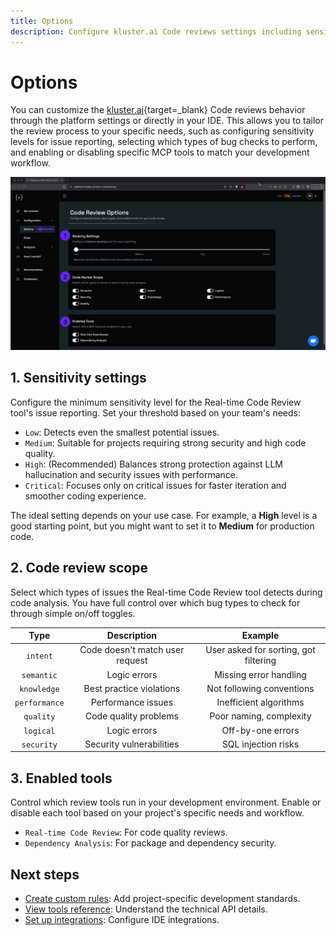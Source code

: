 ```yaml
---
title: Options
description: Configure kluster.ai Code reviews settings including sensitivity levels, bug types, and enabled tools for AI-generated code reviews.
---
```


# Options

You can customize the [kluster.ai](https://www.kluster.ai/){target=_blank} Code reviews behavior through the platform settings or directly in your IDE. This allows you to tailor the review process to your specific needs, such as configuring sensitivity levels for issue reporting, selecting which types of bug checks to perform, and enabling or disabling specific MCP tools to match your development workflow.

![Code Review Options interface showing three numbered sections: Sensitivity Settings, Code Review Scope, and Enabled Tools](/images/code-reviews/code/configuration/configuration-1.webp)

## 1. Sensitivity settings

Configure the minimum sensitivity level for the Real-time Code Review tool's issue reporting. Set your threshold based on your team's needs:

- `Low`: Detects even the smallest potential issues.
- `Medium`: Suitable for projects requiring strong security and high code quality.
- `High`: (Recommended) Balances strong protection against LLM hallucination and security issues with performance.
- `Critical`: Focuses only on critical issues for faster iteration and smoother coding experience.

The ideal setting depends on your use case. For example, a **High** level is a good starting point, but you might want to set it to **Medium** for production code.

## 2. Code review scope

Select which types of issues the Real-time Code Review tool detects during code analysis. You have full control over which bug types to check for through simple on/off toggles.

|     Type      |           Description           |                Example                |
|:-------------:|:-------------------------------:|:-------------------------------------:|
|   `intent`    | Code doesn't match user request | User asked for sorting, got filtering |
|  `semantic`   |          Logic errors           |        Missing error handling         |
|  `knowledge`  |    Best practice violations     |       Not following conventions       |
| `performance` |       Performance issues        |        Inefficient algorithms         |
|   `quality`   |      Code quality problems      |        Poor naming, complexity        |
|   `logical`   |          Logic errors           |           Off-by-one errors           |
|  `security`   |    Security vulnerabilities     |          SQL injection risks          |

## 3. Enabled tools

Control which review tools run in your development environment. Enable or disable each tool based on your project's specific needs and workflow.

- `Real-time Code Review`: For code quality reviews.
- `Dependency Analysis`: For package and dependency security.

## Next steps

- [Create custom rules](/code-reviews/configuration/rules/): Add project-specific development standards.
- [View tools reference](/code-reviews/tools/): Understand the technical API details.
- [Set up integrations](/code-reviews/quickstart/): Configure IDE integrations.